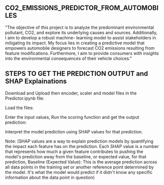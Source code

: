 ## CO2_EMISSIONS_PREDICTOR_FROM_AUTOMOBILES

"The objective of this project is to analyze the predominant environmental pollutant, CO2, and explore its underlying causes and sources. Additionally, I aim to develop a robust machine- learning model to assist stakeholders in mitigating its impact. My focus lies in creating a predictive model that empowers automobile designers to forecast CO2 emissions resulting from feature modifications. Furthermore, I aim to provide consumers with insights into the environmental consequences of their vehicle choices."

## STEPS TO GET THE PREDICTION OUTPUT and SHAP Explainations

 Download and Upload then encoder, scaler and model files in the Predictor.ipynb file:

 Load the files:

 Enter the input values, Run the scoring function and get the output prediction:

Interpret the model prediction using SHAP values for that prediction.


Note: (SHAP values are a way to explain prediction models by quantifying the impact each feature has on the prediction. Each SHAP value is a number that represents how much a given feature contributes to pushing the model's prediction away from the baseline, or expected value, for that prediction,
Baseline (Expected Value): This is the average prediction across all data points in the training set or another reference point determined by the model. It's what the model would predict if it didn't know any specific information about the data point in question)
